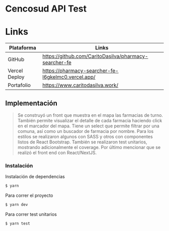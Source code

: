 # Cencosud API Test

# Links

| Plataforma | Links |
| ------ | ------ |
| GitHub | https://github.com/CaritoDasilva/pharmacy-searcher-fe |
| Vercel Deploy | https://pharmacy-searcher-fe-l6gkelmc0.vercel.app/ |
| Portafolio | https://www.caritodasilva.work/ |


## Implementación

> Se construyó un front que muestra en el mapa las farmacias de turno. También permite visualizar el detalle de cada farmacia haciendo click en el marcador del mapa.
> Tiene un select que permite filtrar por una comuna, así como un buscador de farmacia por nombre.
> Para los estilos se realizaron algunos con SASS y otros con componentes listos de React Bootstrap.
> También se realizaron test unitarios, mostrando adicionalmente el coverage.
> Por último mencionar que se realizó el front end con React/NextJS.


### Instalación

Instalación de dependencias
```sh
$ yarn
```

Para correr el proyecto

```sh
$ yarn dev
```

Para correr test unitarios

```sh
$ yarn test
```
